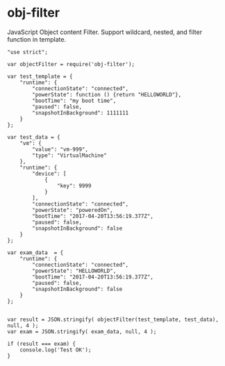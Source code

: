 # obj-filter
JavaScript Object content Filter. Support wildcard, nested, and filter function in template.

	"use strict";
	
	var objectFilter = require('obj-filter');
	
	var test_template = {
	    "runtime": {
	        "connectionState": "connected",
	        "powerState": function () {return "HELLOWORLD"},
	        "bootTime": "my boot time",
	        "paused": false,
	        "snapshotInBackground": 1111111
	    }
	};
	
	var test_data = {
	    "vm": {
	        "value": "vm-999",
	        "type": "VirtualMachine"
	    },
	    "runtime": {
	        "device": [
	            {
	                "key": 9999
	            }
	        ],
	        "connectionState": "connected",
	        "powerState": "poweredOn",
	        "bootTime": "2017-04-20T13:56:19.377Z",
	        "paused": false,
	        "snapshotInBackground": false
	    }
	};
	
	var exam_data  = {
	    "runtime": {
	        "connectionState": "connected",
	        "powerState": "HELLOWORLD",
	        "bootTime": "2017-04-20T13:56:19.377Z",
	        "paused": false,
	        "snapshotInBackground": false
	    }
	};
	
	
	var result = JSON.stringify( objectFilter(test_template, test_data), null, 4 );
	var exam = JSON.stringify( exam_data, null, 4 );
  
	if (result === exam) {
		console.log('Test OK');
	}
